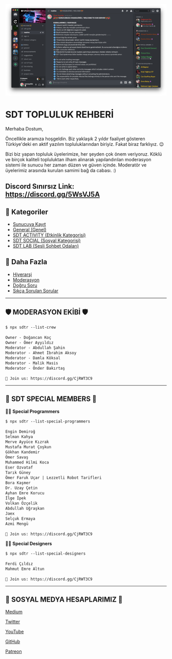 ![sdt](assets/img/sdt.png)

# SDT TOPLULUK REHBERİ

Merhaba Dostum,

Öncellikle aramıza hoşgeldin. Biz yaklaşık 2 yıldır faaliyet gösteren Türkiye'deki en aktif yazılım topluluklarından biriyiz. Fakat biraz farklıyız. 😉

Bizi biz yapan topluluk üyelerimize, her şeyden çok önem veriyoruz. Köklü ve birçok kaliteli topluluktan ilham alınarak yapılandırılan moderasyon sistemi ile sunucu her zaman düzen ve güven içinde. Moderatör ve üyelerimiz arasında kurulan samimi bağ da cabası. :)

## Discord Sınırsız Link: https://discord.gg/5WsVJ5A

## 📁 Kategoriler
- [Sunucuya Kayıt](pages/register.md)
- [General (Genel)](pages/general.md)
- [SDT ACTIVITY (Etkinlik Kategorisi)](pages/sdt-activity.md)
- [SDT SOCIAL (Sosyal Kategorisi)](pages/sdt-social.md)
- [SDT LAB (Sesli Sohbet Odaları)](pages/sdt-lab.md)

## 🤔 Daha Fazla
- [Hiyerarşi](pages/sdt-hierarchy.md)
- [Moderasyon](pages/moderation.md)
- [Doğru Soru](pages/right-question.md)
- [Sıkça Sorulan Sorular](pages/sss.md)

---

## 🛡 **MODERASYON EKİBİ** 🛡 
```
$ npx sdtr --list-crew

Owner - Doğancan Koç
Owner - Ömer Ayyıldız
Moderator - Abdullah Şahin
Moderator - Ahmet İbrahim Aksoy
Moderator - Damla Köksal
Moderator - Malik Masis
Moderator - Önder Bakırtaş

💜 Join us: https://discord.gg/CjRWT3C9
```

---

## 👑 **SDT SPECIAL MEMBERS** 👑

👨‍💻 **Special Programmers**
```
$ npx sdtr --list-special-programmers

Engin Demiroğ 
Selman Kahya
Merve Ayyüce Kızrak
Mustafa Murat Çoşkun
Gökhan Kandemir
Ömer Savaş
Muhammed Hilmi Koca
Eser Ozvataf
Tarık Güney
Ömer Faruk Uçar | Lezzetli Robot Tarifleri
Bora Kaşmer
Dr. Uzay Çetin
Ayhan Emre Korucu
İlge İpek
Volkan Özçelik
Abdullah Uğraşkan
Jaex
Selçuk Ermaya
Azmi Mengü

💜 Join us: https://discord.gg/CjRWT3C9
```


👨‍🎨 **Special Designers**
```
$ npx sdtr --list-special-designers 

Ferdi Çıldız 
Mahmut Emre Altun

💜 Join us: https://discord.gg/CjRWT3C9
```

---

## 🔗 **SOSYAL MEDYA HESAPLARIMIZ** 🔗

[Medium](https://medium.com/software-development-turkey)

[Twitter](https://twitter.com/sdtrdev)

[YouTube](https://youtube.com/c/SoftwareDevelopmentTurkey)

[GitHub](https://github.com/sdtrdev)

[Patreon](https://patreon.com/softwaredevelopmentturkey)
